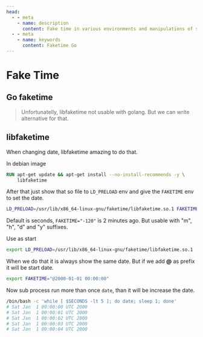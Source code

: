 ```yaml
---
head:
  - - meta
    - name: description
      content: Fake time in various environments and manipulations of system time for testing purposes.
  - - meta
    - name: keywords
      content: Faketime Go
---
```


# Fake Time

## Go faketime

> Unfortunatelly, libfaketime not usable with golang. But we can write alternative for that.

## libfaketime

When changing date, libfaketime amazing to do that.

In debian image

```dockerfile
RUN apt-get update && apt-get install --no-install-recommends -y \
    libfaketime
```

After that just show that so file to `LD_PRELOAD` env and give the `FAKETIME` env to set the date.

```sh
LD_PRELOAD=/usr/lib/x86_64-linux-gnu/faketime/libfaketime.so.1 FAKETIME="2000-01-01 00:00:00" date
```

Default is seconds, `FAKETIME="-120"` is 2 minutes ago. But usable with "m", "h", "d" and "y" suffixes.

Use as start

```sh
export LD_PRELOAD=/usr/lib/x86_64-linux-gnu/faketime/libfaketime.so.1
```

When we do that it is always show the same date. But if we add __@__ as prefix it will be start date.

```sh
export FAKETIME="@2000-01-01 00:00:00"
```

Now sub process run more than once `date`, than it will be increase the date.

```sh
/bin/bash -c 'while [ $SECONDS -lt 5 ]; do date; sleep 1; done'
# Sat Jan  1 00:00:00 UTC 2000
# Sat Jan  1 00:00:01 UTC 2000
# Sat Jan  1 00:00:02 UTC 2000
# Sat Jan  1 00:00:03 UTC 2000
# Sat Jan  1 00:00:04 UTC 2000
```
